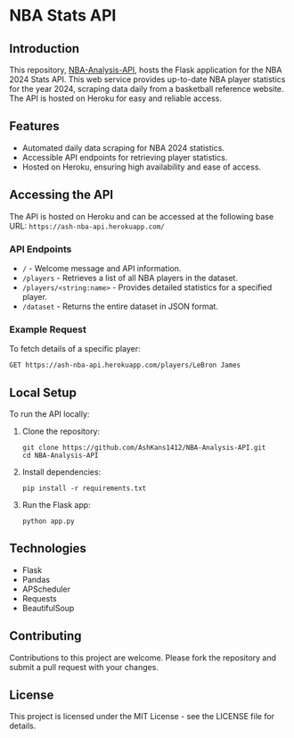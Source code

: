 
# NBA Stats API

## Introduction
This repository, [NBA-Analysis-API](https://github.com/AshKans1412/NBA-Analysis-API.git), hosts the Flask application for the NBA 2024 Stats API. This web service provides up-to-date NBA player statistics for the year 2024, scraping data daily from a basketball reference website. The API is hosted on Heroku for easy and reliable access.

## Features
- Automated daily data scraping for NBA 2024 statistics.
- Accessible API endpoints for retrieving player statistics.
- Hosted on Heroku, ensuring high availability and ease of access.

## Accessing the API

The API is hosted on Heroku and can be accessed at the following base URL: `https://ash-nba-api.herokuapp.com/`

### API Endpoints

- `/` - Welcome message and API information.
- `/players` - Retrieves a list of all NBA players in the dataset.
- `/players/<string:name>` - Provides detailed statistics for a specified player.
- `/dataset` - Returns the entire dataset in JSON format.

### Example Request

To fetch details of a specific player:

```
GET https://ash-nba-api.herokuapp.com/players/LeBron James
```

## Local Setup

To run the API locally:

1. Clone the repository:
   ```
   git clone https://github.com/AshKans1412/NBA-Analysis-API.git
   cd NBA-Analysis-API
   ```

2. Install dependencies:
   ```
   pip install -r requirements.txt
   ```

3. Run the Flask app:
   ```
   python app.py
   ```

## Technologies

- Flask
- Pandas
- APScheduler
- Requests
- BeautifulSoup

## Contributing

Contributions to this project are welcome. Please fork the repository and submit a pull request with your changes.

## License

This project is licensed under the MIT License - see the LICENSE file for details.
